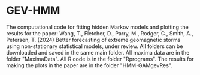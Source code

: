 # GEV-HMM
The computational code for fitting hidden Markov models and plotting the results for the paper: Wang, T., Fletcher, D., Parry, M., Rodger, C., Smith, A., Petersen, T. (2024) Better forecasting of extreme geomagnetic storms using non-stationary statistical models, under review.
All folders can be downloaded and saved in the same main folder.
All maxima data are in the folder "MaximaData". All R code is in the folder "Rprograms". The results for making the plots in the paper are in the folder "HMM-GAMgevRes".
